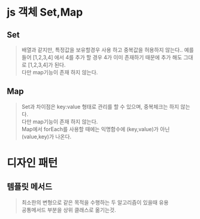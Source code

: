 # js 객체 Set,Map

## Set

> 배열과 같지만, 특정값을 보유할경우 사용 하고 중복값을 허용하지 않는다.. 예를 들어 [1,2,3,4] 에서 4를 추가 할 경우 4가 이미 존재하기 때문에 추가 해도 그대로 [1,2,3,4]가 된다.  
> 다만 map기능이 존재 하지 않는다.

## Map

> Set과 차이점은 key:value 형태로 관리를 할 수 있으며, 중복체크는 하지 않는다.  
> 다만 map기능이 존재 하지 않는다.  
> Map에서 forEach를 사용할 때에는 익명함수에 (key,value)가 아닌 (value,key)가 나온다.

# 디자인 패턴

## 템플릿 메서드

> 최소한의 변형으로 같은 목적을 수행하는 두 알고리즘이 있을때 유용  
>  공통메서드 부분을 상위 클래스로 옮기는것.

